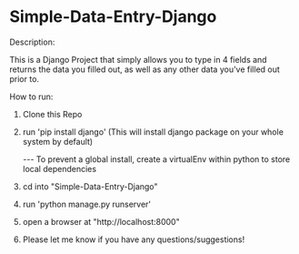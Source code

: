 # Simple-Data-Entry-Django

Description:

This is a Django Project that simply allows you to type in 4 fields and returns the data you filled out, as well as any other data you've filled out prior to. 

How to run:

1. Clone this Repo
2. run 'pip install django'     (This will install django package on your whole system by default)
    
    --- To prevent a global install, create a virtualEnv within python to store local dependencies

3. cd into "Simple-Data-Entry-Django"
4. run 'python manage.py runserver'
5. open a browser at "http://localhost:8000"
6. Please let me know if you have any questions/suggestions!
